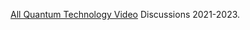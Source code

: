 [All Quantum Technology Video](https://www.youtube.com/@chemicalqdevice/videos) Discussions 2021-2023.
